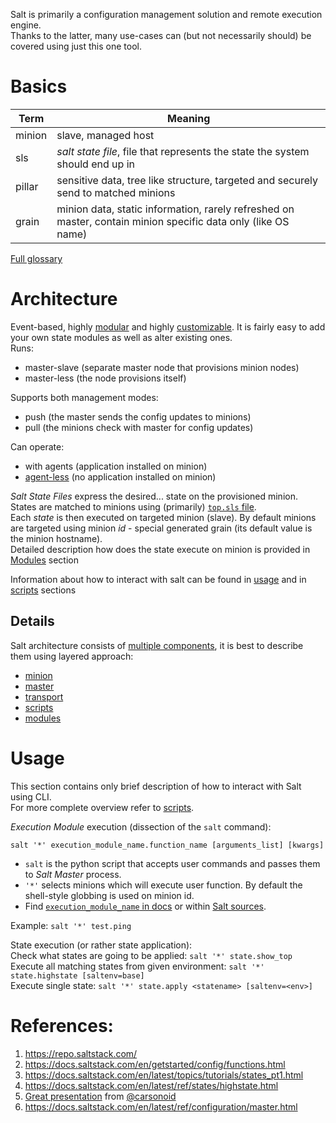 Salt is primarily a configuration management solution and remote execution engine.  
Thanks to the latter, many use-cases can (but not necessarily should) be covered using just this one tool.

# Basics
| Term | Meaning |
|------|---------|
| minion | slave, managed host |
| sls | _salt state file_, file that represents the state the system should end up in |
| pillar | sensitive data, tree like structure, targeted and securely send to matched minions |
| grain | minion data, static information, rarely refreshed on master, contain minion specific data only (like OS name) |

[Full glossary](https://docs.saltstack.com/en/latest/glossary.html)

# Architecture
Event-based, highly [modular](https://docs.saltstack.com/en/latest/ref/index.html) and highly [customizable](https://docs.saltstack.com/en/latest/ref/modules/).
It is fairly easy to add your own state modules as well as alter existing ones.       
Runs: 
* master-slave (separate master node that provisions minion nodes)
* master-less (the node provisions itself)

Supports both management modes:
* push (the master sends the config updates to minions)
* pull (the minions check with master for config updates)

Can operate:
* with agents (application installed on minion)
* [agent-less](https://docs.saltstack.com/en/latest/topics/ssh/) (no application installed on minion)

_Salt State Files_ express the desired... state on the provisioned minion.  
States are matched to minions using (primarily) [`top.sls` file](https://docs.saltstack.com/en/latest/ref/states/top.html).  
Each _state_ is then executed on targeted minion (slave). By default minions are targeted using minion _id_ - special generated grain (its default value is the minion hostname).  
Detailed description how does the state execute on minion is provided in [Modules](https://github.com/kiemlicz/util/wiki/Salt-Modules) section 

Information about how to interact with salt can be found in [usage](https://github.com/kiemlicz/util/wiki/Salt#usage) and in [scripts](https://github.com/kiemlicz/util/wiki/Salt-Scripts) sections 

## Details
Salt architecture consists of [multiple components](https://docs.saltstack.com/en/latest/topics/development/modular_systems.html),
it is best to describe them using layered approach:
 - [minion](https://github.com/kiemlicz/util/wiki/Salt-Minion)
 - [master](https://github.com/kiemlicz/util/wiki/Salt-Master)
 - [transport](https://github.com/kiemlicz/util/wiki/Salt-Transport)
 - [scripts](https://github.com/kiemlicz/util/wiki/Salt-Scripts)
 - [modules](https://github.com/kiemlicz/util/wiki/Salt-Modules) 
 
# Usage
This section contains only brief description of how to interact with Salt using CLI.  
For more complete overview refer to [scripts](https://github.com/kiemlicz/util/wiki/Salt-Scripts).

_Execution Module_ execution (dissection of the `salt` command):

`salt '*' execution_module_name.function_name [arguments_list] [kwargs]`  
 - `salt` is the python script that accepts user commands and passes them to _Salt Master_ process.  
 - `'*'` selects minions which will execute user function. By default the shell-style globbing is used on minion id.  
 - Find [`execution_module_name` in docs](https://docs.saltstack.com/en/latest/ref/modules/all/index.html) or within [Salt sources](https://github.com/saltstack/salt/tree/develop/salt/modules).  

Example: `salt '*' test.ping`

State execution (or rather state application):  
Check what states are going to be applied: `salt '*' state.show_top`  
Execute all matching states from given environment: `salt '*' state.highstate [saltenv=base]`  
Execute single state: `salt '*' state.apply <statename> [saltenv=<env>]`

# References:
1. https://repo.saltstack.com/
2. https://docs.saltstack.com/en/getstarted/config/functions.html
3. https://docs.saltstack.com/en/latest/topics/tutorials/states_pt1.html
4. https://docs.saltstack.com/en/latest/ref/states/highstate.html
5. [Great presentation](https://vimeo.com/289106306/7fd5601ce6) from [@carsonoid](https://github.com/carsonoid)
6. https://docs.saltstack.com/en/latest/ref/configuration/master.html
